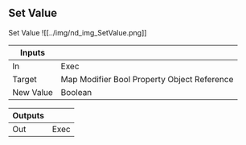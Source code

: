 ## Set Value
Set Value
![[../img/nd_img_SetValue.png]]

|Inputs||
|--|--|
| In | Exec |
| Target | Map Modifier Bool Property Object Reference |
| New Value | Boolean |

|Outputs||
|--|--|
| Out | Exec |
